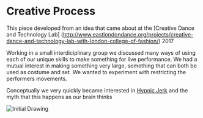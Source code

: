 # Creative Process

This piece developed from an idea that came about at the [Creative Dance and Technology Lab] (http://www.eastlondondance.org/projects/creative-dance-and-technology-lab-with-london-college-of-fashion/) 2017

Working in a small interdiciplinary group we discussed many ways of using each of our unique skills to make something for live performance. We had a mutual interest in making something very large, something that can both be used as costume and set. We wanted to experiment with restricting the performers movements. 

Conceptually we very quickly became interested in [Hypnic Jerk](https://en.wikipedia.org/wiki/Hypnic_jerk) and the myth that this happens as our brain thinks 


![Initial Drawing](img/CardboardPrototype.gif)
